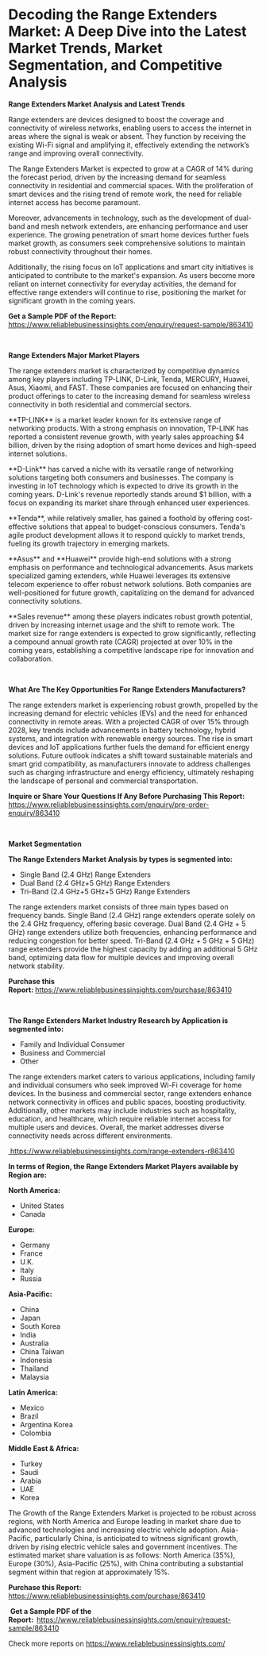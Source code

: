 <p><h1>Decoding the Range Extenders Market: A Deep Dive into the Latest Market Trends, Market Segmentation, and Competitive Analysis</h1></p><p><strong>Range Extenders Market Analysis and Latest Trends</strong></p>
<p><p>Range extenders are devices designed to boost the coverage and connectivity of wireless networks, enabling users to access the internet in areas where the signal is weak or absent. They function by receiving the existing Wi-Fi signal and amplifying it, effectively extending the network’s range and improving overall connectivity.</p><p>The Range Extenders Market is expected to grow at a CAGR of 14% during the forecast period, driven by the increasing demand for seamless connectivity in residential and commercial spaces. With the proliferation of smart devices and the rising trend of remote work, the need for reliable internet access has become paramount. </p><p>Moreover, advancements in technology, such as the development of dual-band and mesh network extenders, are enhancing performance and user experience. The growing penetration of smart home devices further fuels market growth, as consumers seek comprehensive solutions to maintain robust connectivity throughout their homes. </p><p>Additionally, the rising focus on IoT applications and smart city initiatives is anticipated to contribute to the market's expansion. As users become more reliant on internet connectivity for everyday activities, the demand for effective range extenders will continue to rise, positioning the market for significant growth in the coming years.</p></p>
<p><strong>Get a Sample PDF of the Report:&nbsp;</strong> <a href="https://www.reliablebusinessinsights.com/enquiry/request-sample/863410?utm_campaign=3050&utm_medium=2&utm_source=Github&utm_content=ia&utm_term=06042025&utm_id=range-extenders">https://www.reliablebusinessinsights.com/enquiry/request-sample/863410</a></p>
<p>&nbsp;</p>
<p><strong>Range Extenders Major Market Players</strong></p>
<p><p>The range extenders market is characterized by competitive dynamics among key players including TP-LINK, D-Link, Tenda, MERCURY, Huawei, Asus, Xiaomi, and FAST. These companies are focused on enhancing their product offerings to cater to the increasing demand for seamless wireless connectivity in both residential and commercial sectors.</p><p>**TP-LINK** is a market leader known for its extensive range of networking products. With a strong emphasis on innovation, TP-LINK has reported a consistent revenue growth, with yearly sales approaching $4 billion, driven by the rising adoption of smart home devices and high-speed internet solutions.</p><p>**D-Link** has carved a niche with its versatile range of networking solutions targeting both consumers and businesses. The company is investing in IoT technology which is expected to drive its growth in the coming years. D-Link's revenue reportedly stands around $1 billion, with a focus on expanding its market share through enhanced user experiences.</p><p>**Tenda**, while relatively smaller, has gained a foothold by offering cost-effective solutions that appeal to budget-conscious consumers. Tenda's agile product development allows it to respond quickly to market trends, fueling its growth trajectory in emerging markets.</p><p>**Asus** and **Huawei** provide high-end solutions with a strong emphasis on performance and technological advancements. Asus markets specialized gaming extenders, while Huawei leverages its extensive telecom experience to offer robust network solutions. Both companies are well-positioned for future growth, capitalizing on the demand for advanced connectivity solutions.</p><p>**Sales revenue** among these players indicates robust growth potential, driven by increasing internet usage and the shift to remote work. The market size for range extenders is expected to grow significantly, reflecting a compound annual growth rate (CAGR) projected at over 10% in the coming years, establishing a competitive landscape ripe for innovation and collaboration.</p></p>
<p>&nbsp;</p>
<p><strong>What Are The Key Opportunities For Range Extenders Manufacturers?</strong></p>
<p><p>The range extenders market is experiencing robust growth, propelled by the increasing demand for electric vehicles (EVs) and the need for enhanced connectivity in remote areas. With a projected CAGR of over 15% through 2028, key trends include advancements in battery technology, hybrid systems, and integration with renewable energy sources. The rise in smart devices and IoT applications further fuels the demand for efficient energy solutions. Future outlook indicates a shift toward sustainable materials and smart grid compatibility, as manufacturers innovate to address challenges such as charging infrastructure and energy efficiency, ultimately reshaping the landscape of personal and commercial transportation.</p></p>
<p><strong>Inquire or Share Your Questions If Any Before Purchasing This Report:</strong> <a href="https://www.reliablebusinessinsights.com/enquiry/pre-order-enquiry/863410?utm_campaign=3050&utm_medium=2&utm_source=Github&utm_content=ia&utm_term=06042025&utm_id=range-extenders">https://www.reliablebusinessinsights.com/enquiry/pre-order-enquiry/863410</a></p>
<p>&nbsp;</p>
<p><strong>Market Segmentation</strong></p>
<p><strong>The Range Extenders Market Analysis by types is segmented into:</strong></p>
<p><ul><li>Single Band (2.4 GHz) Range Extenders</li><li>Dual Band (2.4 GHz+5 GHz) Range Extenders</li><li>Tri-Band (2.4 GHz+5 GHz+5 GHz) Range Extenders</li></ul></p>
<p><p>The range extenders market consists of three main types based on frequency bands. Single Band (2.4 GHz) range extenders operate solely on the 2.4 GHz frequency, offering basic coverage. Dual Band (2.4 GHz + 5 GHz) range extenders utilize both frequencies, enhancing performance and reducing congestion for better speed. Tri-Band (2.4 GHz + 5 GHz + 5 GHz) range extenders provide the highest capacity by adding an additional 5 GHz band, optimizing data flow for multiple devices and improving overall network stability.</p></p>
<p><strong>Purchase this Report:&nbsp;</strong><a href="https://www.reliablebusinessinsights.com/purchase/863410?utm_campaign=3050&utm_medium=2&utm_source=Github&utm_content=ia&utm_term=06042025&utm_id=range-extenders">https://www.reliablebusinessinsights.com/purchase/863410</a></p>
<p>&nbsp;</p>
<p><strong>The Range Extenders Market Industry Research by Application is segmented into:</strong></p>
<p><ul><li>Family and Individual Consumer</li><li>Business and Commercial</li><li>Other</li></ul></p>
<p><p>The range extenders market caters to various applications, including family and individual consumers who seek improved Wi-Fi coverage for home devices. In the business and commercial sector, range extenders enhance network connectivity in offices and public spaces, boosting productivity. Additionally, other markets may include industries such as hospitality, education, and healthcare, which require reliable internet access for multiple users and devices. Overall, the market addresses diverse connectivity needs across different environments.</p></p>
<p><a href="https://www.reliablebusinessinsights.com/range-extenders-r863410?utm_campaign=3050&utm_medium=2&utm_source=Github&utm_content=ia&utm_term=06042025&utm_id=range-extenders">&nbsp;https://www.reliablebusinessinsights.com/range-extenders-r863410</a></p>
<p><strong>In terms of Region, the Range Extenders Market Players available by Region are:</strong></p>
<p>
    <p> <strong> North America: </strong>
        <ul>
            <li>United States</li>
            <li>Canada</li>
        </ul>
        </p> 
    <p> <strong> Europe: </strong>
        <ul>
            <li>Germany</li>
            <li>France</li>
            <li>U.K.</li>
            <li>Italy</li>
            <li>Russia</li>
        </ul>
        </p> 
    <p> <strong> Asia-Pacific: </strong>
        <ul>
            <li>China</li>
            <li>Japan</li>
            <li>South Korea</li>
            <li>India</li>
            <li>Australia</li>
            <li>China Taiwan</li>
            <li>Indonesia</li>
            <li>Thailand</li>
            <li>Malaysia</li>
        </ul>
        </p> 
    <p> <strong> Latin America: </strong>
        <ul>
            <li>Mexico</li>
            <li>Brazil</li>
            <li>Argentina Korea</li>
            <li>Colombia</li>
        </ul>
        </p> 
    <p> <strong> Middle East & Africa: </strong>
        <ul>
            <li>Turkey</li>
            <li>Saudi</li>
            <li>Arabia</li>
            <li>UAE</li>
            <li>Korea</li>
        </ul>
    </p>
    </p>
<p><p>The Growth of the Range Extenders Market is projected to be robust across regions, with North America and Europe leading in market share due to advanced technologies and increasing electric vehicle adoption. Asia-Pacific, particularly China, is anticipated to witness significant growth, driven by rising electric vehicle sales and government incentives. The estimated market share valuation is as follows: North America (35%), Europe (30%), Asia-Pacific (25%), with China contributing a substantial segment within that region at approximately 15%.</p></p>
<p><strong>Purchase this Report: </strong><a href="https://www.reliablebusinessinsights.com/purchase/863410?utm_campaign=3050&utm_medium=2&utm_source=Github&utm_content=ia&utm_term=06042025&utm_id=range-extenders">https://www.reliablebusinessinsights.com/purchase/863410</a></p>
<p>&nbsp;<strong>Get a Sample PDF of the Report:&nbsp;&nbsp;</strong><a href="https://www.reliablebusinessinsights.com/enquiry/request-sample/863410?utm_campaign=3050&utm_medium=2&utm_source=Github&utm_content=ia&utm_term=06042025&utm_id=range-extenders">https://www.reliablebusinessinsights.com/enquiry/request-sample/863410</a></p>
<p><strong></strong></p>
<p>Check more reports on <a href="https://www.reliablebusinessinsights.com/?utm_campaign=3050&utm_medium=2&utm_source=Github&utm_content=ia&utm_term=06042025&utm_id=range-extenders">https://www.reliablebusinessinsights.com/</a></p>